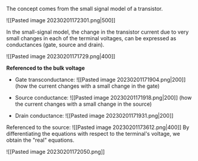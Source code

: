 The concept comes from the small signal model of a transistor.

![[Pasted image 20230201172301.png|500]]

In the small-signal model, the change in the transistor current due to very small changes in each of the terminal voltages, can be expressed as conductances (gate, source and drain).

![[Pasted image 20230201171729.png|400]]

**Referenced to the bulk voltage**

- Gate transconductance:
![[Pasted image 20230201171904.png|200]]
(how the current changes with a small change in the gate)

- Source conductance:
![[Pasted image 20230201171918.png|200]]
(how the current changes with a small change in the source)

- Drain conductance:
![[Pasted image 20230201171931.png|200]]

Referenced to the source:
![[Pasted image 20230201173612.png|400]]
By differentiating the equations with respect to the terminal's voltage, we obtain the "real" equations.

![[Pasted image 20230201172050.png]]

